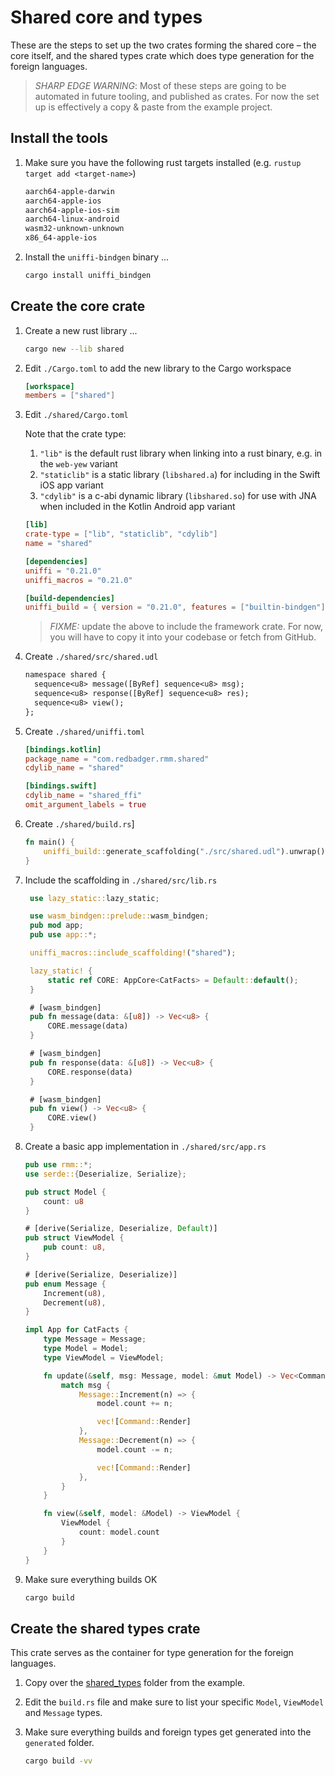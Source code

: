 # Shared core and types

These are the steps to set up the two crates forming the shared core – the core itself, and the shared types crate which does type generation for the foreign languages.

> _SHARP EDGE WARNING_: Most of these steps are going to be automated in future tooling, and published as crates. For now the set up is effectively a copy & paste from the example project.

## Install the tools

1. Make sure you have the following rust targets installed (e.g. `rustup target add <target-name>`)

   ```txt
   aarch64-apple-darwin
   aarch64-apple-ios
   aarch64-apple-ios-sim
   aarch64-linux-android
   wasm32-unknown-unknown
   x86_64-apple-ios
   ```

1. Install the `uniffi-bindgen` binary ...

   ```sh
   cargo install uniffi_bindgen
   ```

## Create the core crate

1. Create a new rust library ...

   ```sh
   cargo new --lib shared
   ```

1. Edit `./Cargo.toml` to add the new library to the Cargo workspace

   ```toml
   [workspace]
   members = ["shared"]
   ```

1. Edit `./shared/Cargo.toml`

   Note that the crate type:

   1. `"lib"` is the default rust library when linking into a rust binary, e.g. in the `web-yew` variant
   2. `"staticlib"` is a static library (`libshared.a`) for including in the Swift iOS app variant
   3. `"cdylib"` is a c-abi dynamic library (`libshared.so`) for use with JNA when included in the Kotlin Android app variant

   ```toml
   [lib]
   crate-type = ["lib", "staticlib", "cdylib"]
   name = "shared"

   [dependencies]
   uniffi = "0.21.0"
   uniffi_macros = "0.21.0"

   [build-dependencies]
   uniffi_build = { version = "0.21.0", features = ["builtin-bindgen"] }
   ```

   > _FIXME:_ update the above to include the framework crate. For now, you will have to copy it into your codebase or fetch from GitHub.

1. Create `./shared/src/shared.udl`

   ```txt
   namespace shared {
     sequence<u8> message([ByRef] sequence<u8> msg);
     sequence<u8> response([ByRef] sequence<u8> res);
     sequence<u8> view();
   };
   ```

1. Create `./shared/uniffi.toml`

   ```toml
   [bindings.kotlin]
   package_name = "com.redbadger.rmm.shared"
   cdylib_name = "shared"

   [bindings.swift]
   cdylib_name = "shared_ffi"
   omit_argument_labels = true
   ```

1. Create `./shared/build.rs`]

   ```rust
   fn main() {
       uniffi_build::generate_scaffolding("./src/shared.udl").unwrap();
   }
   ```

1. Include the scaffolding in `./shared/src/lib.rs`

   ```rust
    use lazy_static::lazy_static;

    use wasm_bindgen::prelude::wasm_bindgen;
    pub mod app;
    pub use app::*;

    uniffi_macros::include_scaffolding!("shared");

    lazy_static! {
        static ref CORE: AppCore<CatFacts> = Default::default();
    }

    # [wasm_bindgen]
    pub fn message(data: &[u8]) -> Vec<u8> {
        CORE.message(data)
    }

    # [wasm_bindgen]
    pub fn response(data: &[u8]) -> Vec<u8> {
        CORE.response(data)
    }

    # [wasm_bindgen]
    pub fn view() -> Vec<u8> {
        CORE.view()
    }
   ```

1. Create a basic app implementation in `./shared/src/app.rs`

   ```rust
   pub use rmm::*;
   use serde::{Deserialize, Serialize};

   pub struct Model {
       count: u8
   }

   # [derive(Serialize, Deserialize, Default)]
   pub struct ViewModel {
       pub count: u8,
   }

   # [derive(Serialize, Deserialize)]
   pub enum Message {
       Increment(u8),
       Decrement(u8),
   }

   impl App for CatFacts {
       type Message = Message;
       type Model = Model;
       type ViewModel = ViewModel;

       fn update(&self, msg: Message, model: &mut Model) -> Vec<Command<Message>> {
           match msg {
               Message::Increment(n) => {
                   model.count += n;

                   vec![Command::Render]
               },
               Message::Decrement(n) => {
                   model.count -= n;

                   vec![Command::Render]
               },
           }
       }

       fn view(&self, model: &Model) -> ViewModel {
           ViewModel {
               count: model.count
           }
       }
   }
   ```

1. Make sure everything builds OK

   ```sh
   cargo build
   ```

## Create the shared types crate

This crate serves as the container for type generation for the foreign languages.

1. Copy over the [shared_types](https://github.com/redbadger/rmm/tree/docs/shared_types/) folder from the example.

1. Edit the `build.rs` file and make sure to list your specific `Model`, `ViewModel` and `Message` types.

1. Make sure everything builds and foreign types get generated into the `generated` folder.

   ```sh
   cargo build -vv
   ```
